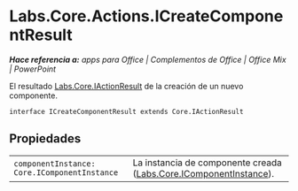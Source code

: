 
# <a name="labs.core.actions.icreatecomponentresult"></a>Labs.Core.Actions.ICreateComponentResult

 _**Hace referencia a:** apps para Office | Complementos de Office | Office Mix | PowerPoint_

El resultado [Labs.Core.IActionResult](../../reference/office-mix/labs.core.iactionresult.md) de la creación de un nuevo componente.

```
interface ICreateComponentResult extends Core.IActionResult
```


## <a name="properties"></a>Propiedades


|||
|:-----|:-----|
| `componentInstance: Core.IComponentInstance`|La instancia de componente creada ([Labs.Core.IComponentInstance](../../reference/office-mix/labs.core.icomponentinstance.md)). |
